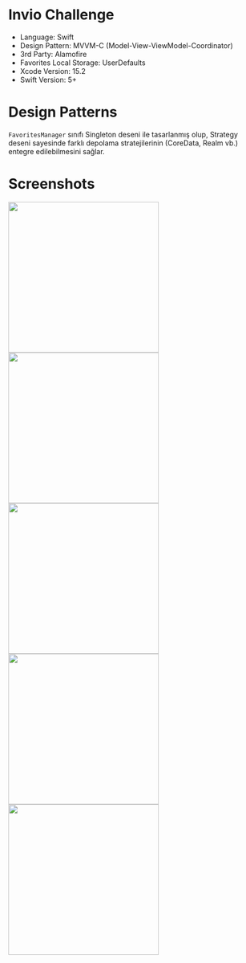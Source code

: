 # Invio Challenge

- Language: Swift
- Design Pattern: MVVM-C (Model-View-ViewModel-Coordinator)
- 3rd Party: Alamofire
- Favorites Local Storage: UserDefaults
- Xcode Version: 15.2
- Swift Version: 5+

# Design Patterns
`FavoritesManager` sınıfı Singleton deseni ile tasarlanmış olup, Strategy deseni sayesinde farklı depolama stratejilerinin (CoreData, Realm vb.) entegre edilebilmesini sağlar.



# Screenshots
<img src="https://github.com/user-attachments/assets/f84d44ad-711f-48db-a1d7-dc8e1acbed9b" width="300">
<img src="https://github.com/user-attachments/assets/7dfd1f13-8699-497e-97e9-c5b390c54886" width="300">
<img src="https://github.com/user-attachments/assets/a1c094dc-afae-4d05-accc-ab6facfd5098" width="300">
<img src="https://github.com/user-attachments/assets/2d3e3f5c-1c7e-4b76-9ead-1493a463bca9" width="300">
<img src="https://github.com/user-attachments/assets/85885ff8-fceb-4ceb-a7ba-e92cbe34dbe6" width="300">


